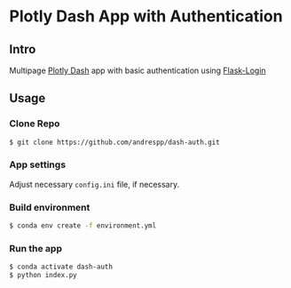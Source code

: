 Plotly Dash App with Authentication
===================================

## Intro

Multipage [Plotly Dash](https://dash.plotly.com/) app with basic authentication
using [Flask-Login](https://flask-login.readthedocs.io/en/latest/)

## Usage

### Clone Repo

```bash
$ git clone https://github.com/andrespp/dash-auth.git
```

### App settings

Adjust necessary `config.ini` file, if necessary.

### Build environment

```bash
$ conda env create -f environment.yml
```

### Run the app
```bash
$ conda activate dash-auth
$ python index.py
```
